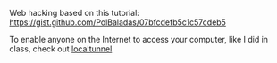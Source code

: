 Web hacking based on this tutorial: https://gist.github.com/PolBaladas/07bfcdefb5c1c57cdeb5


To enable anyone on the Internet to access your computer, like I did in class, check out [localtunnel](https://theboroer.github.io/localtunnel-www/)
